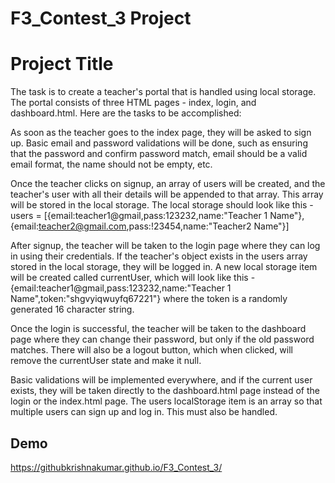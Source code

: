 # F3_Contest_3 Project


# Project Title

The task is to create a teacher's portal that is handled using local storage. The portal consists of three HTML pages - index, login, and dashboard.html. Here are the tasks to be accomplished:

As soon as the teacher goes to the index page, they will be asked to sign up. Basic email and password validations will be done, such as ensuring that the password and confirm password match, email should be a valid email format, the name should not be empty, etc.

Once the teacher clicks on signup, an array of users will be created, and the teacher's user with all their details will be appended to that array. This array will be stored in the local storage. The local storage should look like this -
users = [{email:teacher1@gmail,pass:123232,name:"Teacher 1 Name"},{email:teacher2@gmail.com,pass:!23454,name:"Teacher2 Name"}]

After signup, the teacher will be taken to the login page where they can log in using their credentials. If the teacher's object exists in the users array stored in the local storage, they will be logged in. A new local storage item will be created called currentUser, which will look like this -
{email:teacher1@gmail,pass:123232,name:"Teacher 1 Name",token:"shgvyiqwuyfq67221"} where the token is a randomly generated 16 character string.

Once the login is successful, the teacher will be taken to the dashboard page where they can change their password, but only if the old password matches. There will also be a logout button, which when clicked, will remove the currentUser state and make it null.

Basic validations will be implemented everywhere, and if the current user exists, they will be taken directly to the dashboard.html page instead of the login or the index.html page. The users localStorage item is an array so that multiple users can sign up and log in. This must also be handled.


## Demo

https://githubkrishnakumar.github.io/F3_Contest_3/
